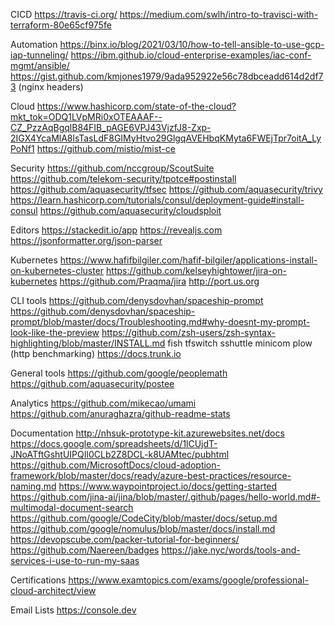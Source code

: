 CICD
https://travis-ci.org/
https://medium.com/swlh/intro-to-travisci-with-terraform-80e65cf975fe

Automation
https://binx.io/blog/2021/03/10/how-to-tell-ansible-to-use-gcp-iap-tunneling/
https://ibm.github.io/cloud-enterprise-examples/iac-conf-mgmt/ansible/
https://gist.github.com/kmjones1979/9ada952922e56c78dbceadd614d2df73 (nginx headers)

Cloud
https://www.hashicorp.com/state-of-the-cloud?mkt_tok=ODQ1LVpMRi0xOTEAAAF--CZ_PzzAqBgqlB84FIB_pAGE6VPJ43VjzfJ8-Zxp-2IGX4YcaMlA8lsTasLdF8GIMyHtvo29GlgqAVEHbqKMyta6FWEjTpr7oitA_LyPoNf1
https://github.com/mistio/mist-ce

Security
https://github.com/nccgroup/ScoutSuite
https://github.com/telekom-security/tpotce#postinstall
https://github.com/aquasecurity/tfsec
https://github.com/aquasecurity/trivy
https://learn.hashicorp.com/tutorials/consul/deployment-guide#install-consul
https://github.com/aquasecurity/cloudsploit

Editors
https://stackedit.io/app
https://revealjs.com
https://jsonformatter.org/json-parser

Kubernetes
https://www.hafifbilgiler.com/hafif-bilgiler/applications-install-on-kubernetes-cluster
https://github.com/kelseyhightower/jira-on-kubernetes
https://github.com/Praqma/jira
http://port.us.org

CLI tools
https://github.com/denysdovhan/spaceship-prompt
https://github.com/denysdovhan/spaceship-prompt/blob/master/docs/Troubleshooting.md#why-doesnt-my-prompt-look-like-the-preview
https://github.com/zsh-users/zsh-syntax-highlighting/blob/master/INSTALL.md
fish
tfswitch
sshuttle
minicom
plow (http benchmarking)
https://docs.trunk.io

General tools
https://github.com/google/peoplemath
https://github.com/aquasecurity/postee

Analytics
https://github.com/mikecao/umami
https://github.com/anuraghazra/github-readme-stats

Documentation
http://nhsuk-prototype-kit.azurewebsites.net/docs
https://docs.google.com/spreadsheets/d/1lCUjdT-JNoATftGshtUIPQIl0CLb2Z8DCL-k8UAMtec/pubhtml
https://github.com/MicrosoftDocs/cloud-adoption-framework/blob/master/docs/ready/azure-best-practices/resource-naming.md
https://www.waypointproject.io/docs/getting-started
https://github.com/jina-ai/jina/blob/master/.github/pages/hello-world.md#-multimodal-document-search
https://github.com/google/CodeCity/blob/master/docs/setup.md
https://github.com/google/nomulus/blob/master/docs/install.md
https://devopscube.com/packer-tutorial-for-beginners/
https://github.com/Naereen/badges
https://jake.nyc/words/tools-and-services-i-use-to-run-my-saas


Certifications
https://www.examtopics.com/exams/google/professional-cloud-architect/view

Email Lists
https://console.dev



